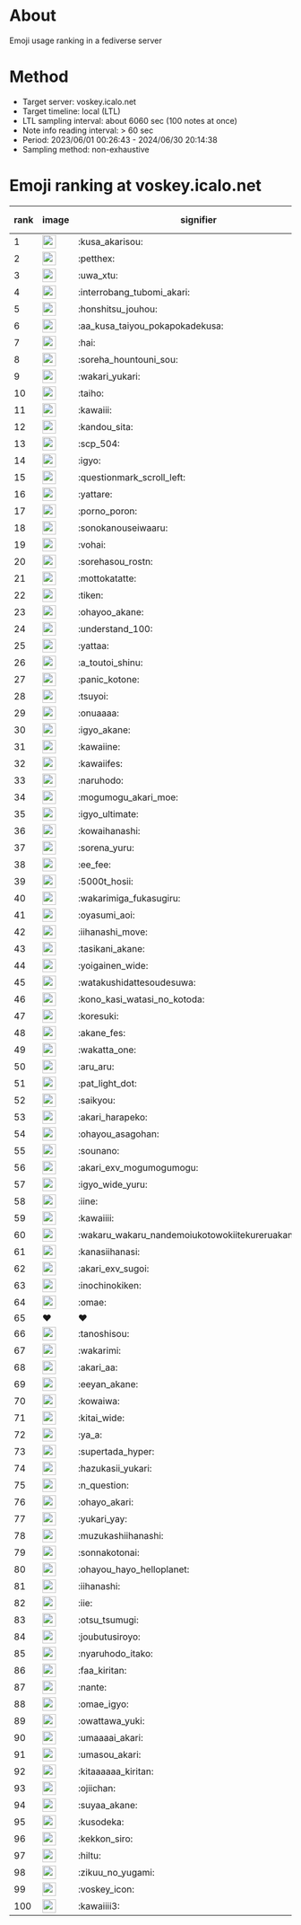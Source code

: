 # About
Emoji usage ranking in a fediverse server

# Method
- Target server: voskey.icalo.net
- Target timeline: local (LTL)
- LTL sampling interval: about 6060 sec (100 notes at once)
- Note info reading interval: > 60 sec
- Period: 2023/06/01 00:26:43 - 2024/06/30 20:14:38 
- Sampling method: non-exhaustive

# Emoji ranking at voskey.icalo.net

|rank|image|signifier|type|frequency score|
|----|----|----|----|----|
|1|<img height="24" src="https://voskey.icalo.net/emoji/kusa_akarisou.webp">|:kusa_akarisou:|custom|28228|
|2|<img height="24" src="https://voskey.icalo.net/emoji/petthex.webp">|:petthex:|custom|19872|
|3|<img height="24" src="https://voskey.icalo.net/emoji/uwa_xtu.webp">|:uwa_xtu:|custom|11637|
|4|<img height="24" src="https://voskey.icalo.net/emoji/interrobang_tubomi_akari.webp">|:interrobang_tubomi_akari:|custom|10411|
|5|<img height="24" src="https://voskey.icalo.net/emoji/honshitsu_jouhou.webp">|:honshitsu_jouhou:|custom|8753|
|6|<img height="24" src="https://voskey.icalo.net/emoji/aa_kusa_taiyou_pokapokadekusa.webp">|:aa_kusa_taiyou_pokapokadekusa:|custom|7806|
|7|<img height="24" src="https://voskey.icalo.net/emoji/hai.webp">|:hai:|custom|7687|
|8|<img height="24" src="https://voskey.icalo.net/emoji/soreha_hountouni_sou.webp">|:soreha_hountouni_sou:|custom|6873|
|9|<img height="24" src="https://voskey.icalo.net/emoji/wakari_yukari.webp">|:wakari_yukari:|custom|6695|
|10|<img height="24" src="https://voskey.icalo.net/emoji/taiho.webp">|:taiho:|custom|6574|
|11|<img height="24" src="https://voskey.icalo.net/emoji/kawaiii.webp">|:kawaiii:|custom|5859|
|12|<img height="24" src="https://voskey.icalo.net/emoji/kandou_sita.webp">|:kandou_sita:|custom|5800|
|13|<img height="24" src="https://voskey.icalo.net/emoji/scp_504.webp">|:scp_504:|custom|5592|
|14|<img height="24" src="https://voskey.icalo.net/emoji/igyo.webp">|:igyo:|custom|4425|
|15|<img height="24" src="https://voskey.icalo.net/emoji/questionmark_scroll_left.webp">|:questionmark_scroll_left:|custom|4298|
|16|<img height="24" src="https://voskey.icalo.net/emoji/yattare.webp">|:yattare:|custom|4281|
|17|<img height="24" src="https://voskey.icalo.net/emoji/porno_poron.webp">|:porno_poron:|custom|4249|
|18|<img height="24" src="https://voskey.icalo.net/emoji/sonokanouseiwaaru.webp">|:sonokanouseiwaaru:|custom|4009|
|19|<img height="24" src="https://voskey.icalo.net/emoji/vohai.webp">|:vohai:|custom|3946|
|20|<img height="24" src="https://voskey.icalo.net/emoji/sorehasou_rostn.webp">|:sorehasou_rostn:|custom|3844|
|21|<img height="24" src="https://voskey.icalo.net/emoji/mottokatatte.webp">|:mottokatatte:|custom|3686|
|22|<img height="24" src="https://voskey.icalo.net/emoji/tiken.webp">|:tiken:|custom|3559|
|23|<img height="24" src="https://voskey.icalo.net/emoji/ohayoo_akane.webp">|:ohayoo_akane:|custom|3554|
|24|<img height="24" src="https://voskey.icalo.net/emoji/understand_100.webp">|:understand_100:|custom|3463|
|25|<img height="24" src="https://voskey.icalo.net/emoji/yattaa.webp">|:yattaa:|custom|3391|
|26|<img height="24" src="https://voskey.icalo.net/emoji/a_toutoi_shinu.webp">|:a_toutoi_shinu:|custom|3147|
|27|<img height="24" src="https://voskey.icalo.net/emoji/panic_kotone.webp">|:panic_kotone:|custom|3065|
|28|<img height="24" src="https://voskey.icalo.net/emoji/tsuyoi.webp">|:tsuyoi:|custom|3058|
|29|<img height="24" src="https://voskey.icalo.net/emoji/onuaaaa.webp">|:onuaaaa:|custom|2966|
|30|<img height="24" src="https://voskey.icalo.net/emoji/igyo_akane.webp">|:igyo_akane:|custom|2960|
|31|<img height="24" src="https://voskey.icalo.net/emoji/kawaiine.webp">|:kawaiine:|custom|2849|
|32|<img height="24" src="https://voskey.icalo.net/emoji/kawaiifes.webp">|:kawaiifes:|custom|2810|
|33|<img height="24" src="https://voskey.icalo.net/emoji/naruhodo.webp">|:naruhodo:|custom|2719|
|34|<img height="24" src="https://voskey.icalo.net/emoji/mogumogu_akari_moe.webp">|:mogumogu_akari_moe:|custom|2697|
|35|<img height="24" src="https://voskey.icalo.net/emoji/igyo_ultimate.webp">|:igyo_ultimate:|custom|2665|
|36|<img height="24" src="https://voskey.icalo.net/emoji/kowaihanashi.webp">|:kowaihanashi:|custom|2657|
|37|<img height="24" src="https://voskey.icalo.net/emoji/sorena_yuru.webp">|:sorena_yuru:|custom|2452|
|38|<img height="24" src="https://voskey.icalo.net/emoji/ee_fee.webp">|:ee_fee:|custom|2415|
|39|<img height="24" src="https://voskey.icalo.net/emoji/5000t_hosii.webp">|:5000t_hosii:|custom|2406|
|40|<img height="24" src="https://voskey.icalo.net/emoji/wakarimiga_fukasugiru.webp">|:wakarimiga_fukasugiru:|custom|2395|
|41|<img height="24" src="https://voskey.icalo.net/emoji/oyasumi_aoi.webp">|:oyasumi_aoi:|custom|2372|
|42|<img height="24" src="https://voskey.icalo.net/emoji/iihanashi_move.webp">|:iihanashi_move:|custom|2336|
|43|<img height="24" src="https://voskey.icalo.net/emoji/tasikani_akane.webp">|:tasikani_akane:|custom|2137|
|44|<img height="24" src="https://voskey.icalo.net/emoji/yoigainen_wide.webp">|:yoigainen_wide:|custom|2119|
|45|<img height="24" src="https://voskey.icalo.net/emoji/watakushidattesoudesuwa.webp">|:watakushidattesoudesuwa:|custom|2065|
|46|<img height="24" src="https://voskey.icalo.net/emoji/kono_kasi_watasi_no_kotoda.webp">|:kono_kasi_watasi_no_kotoda:|custom|2049|
|47|<img height="24" src="https://voskey.icalo.net/emoji/koresuki.webp">|:koresuki:|custom|2022|
|48|<img height="24" src="https://voskey.icalo.net/emoji/akane_fes.webp">|:akane_fes:|custom|2017|
|49|<img height="24" src="https://voskey.icalo.net/emoji/wakatta_one.webp">|:wakatta_one:|custom|2006|
|50|<img height="24" src="https://voskey.icalo.net/emoji/aru_aru.webp">|:aru_aru:|custom|1995|
|51|<img height="24" src="https://voskey.icalo.net/emoji/pat_light_dot.webp">|:pat_light_dot:|custom|1980|
|52|<img height="24" src="https://voskey.icalo.net/emoji/saikyou.webp">|:saikyou:|custom|1908|
|53|<img height="24" src="https://voskey.icalo.net/emoji/akari_harapeko.webp">|:akari_harapeko:|custom|1901|
|54|<img height="24" src="https://voskey.icalo.net/emoji/ohayou_asagohan.webp">|:ohayou_asagohan:|custom|1877|
|55|<img height="24" src="https://voskey.icalo.net/emoji/sounano.webp">|:sounano:|custom|1876|
|56|<img height="24" src="https://voskey.icalo.net/emoji/akari_exv_mogumogumogu.webp">|:akari_exv_mogumogumogu:|custom|1785|
|57|<img height="24" src="https://voskey.icalo.net/emoji/igyo_wide_yuru.webp">|:igyo_wide_yuru:|custom|1770|
|58|<img height="24" src="https://voskey.icalo.net/emoji/iine.webp">|:iine:|custom|1742|
|59|<img height="24" src="https://voskey.icalo.net/emoji/kawaiiii.webp">|:kawaiiii:|custom|1639|
|60|<img height="24" src="https://voskey.icalo.net/emoji/wakaru_wakaru_nandemoiukotowokiitekureruakanetyan.webp">|:wakaru_wakaru_nandemoiukotowokiitekureruakanetyan:|custom|1625|
|61|<img height="24" src="https://voskey.icalo.net/emoji/kanasiihanasi.webp">|:kanasiihanasi:|custom|1617|
|62|<img height="24" src="https://voskey.icalo.net/emoji/akari_exv_sugoi.webp">|:akari_exv_sugoi:|custom|1600|
|63|<img height="24" src="https://voskey.icalo.net/emoji/inochinokiken.webp">|:inochinokiken:|custom|1597|
|64|<img height="24" src="https://voskey.icalo.net/emoji/omae.webp">|:omae:|custom|1549|
|65|❤|❤|unicode|1543|
|66|<img height="24" src="https://voskey.icalo.net/emoji/tanoshisou.webp">|:tanoshisou:|custom|1537|
|67|<img height="24" src="https://voskey.icalo.net/emoji/wakarimi.webp">|:wakarimi:|custom|1536|
|68|<img height="24" src="https://voskey.icalo.net/emoji/akari_aa.webp">|:akari_aa:|custom|1514|
|69|<img height="24" src="https://voskey.icalo.net/emoji/eeyan_akane.webp">|:eeyan_akane:|custom|1501|
|70|<img height="24" src="https://voskey.icalo.net/emoji/kowaiwa.webp">|:kowaiwa:|custom|1467|
|71|<img height="24" src="https://voskey.icalo.net/emoji/kitai_wide.webp">|:kitai_wide:|custom|1456|
|72|<img height="24" src="https://voskey.icalo.net/emoji/ya_a.webp">|:ya_a:|custom|1446|
|73|<img height="24" src="https://voskey.icalo.net/emoji/supertada_hyper.webp">|:supertada_hyper:|custom|1421|
|74|<img height="24" src="https://voskey.icalo.net/emoji/hazukasii_yukari.webp">|:hazukasii_yukari:|custom|1366|
|75|<img height="24" src="https://voskey.icalo.net/emoji/n_question.webp">|:n_question:|custom|1361|
|76|<img height="24" src="https://voskey.icalo.net/emoji/ohayo_akari.webp">|:ohayo_akari:|custom|1346|
|77|<img height="24" src="https://voskey.icalo.net/emoji/yukari_yay.webp">|:yukari_yay:|custom|1344|
|78|<img height="24" src="https://voskey.icalo.net/emoji/muzukashiihanashi.webp">|:muzukashiihanashi:|custom|1316|
|79|<img height="24" src="https://voskey.icalo.net/emoji/sonnakotonai.webp">|:sonnakotonai:|custom|1310|
|80|<img height="24" src="https://voskey.icalo.net/emoji/ohayou_hayo_helloplanet.webp">|:ohayou_hayo_helloplanet:|custom|1298|
|81|<img height="24" src="https://voskey.icalo.net/emoji/iihanashi.webp">|:iihanashi:|custom|1254|
|82|<img height="24" src="https://voskey.icalo.net/emoji/iie.webp">|:iie:|custom|1248|
|83|<img height="24" src="https://voskey.icalo.net/emoji/otsu_tsumugi.webp">|:otsu_tsumugi:|custom|1232|
|84|<img height="24" src="https://voskey.icalo.net/emoji/joubutusiroyo.webp">|:joubutusiroyo:|custom|1228|
|85|<img height="24" src="https://voskey.icalo.net/emoji/nyaruhodo_itako.webp">|:nyaruhodo_itako:|custom|1219|
|86|<img height="24" src="https://voskey.icalo.net/emoji/faa_kiritan.webp">|:faa_kiritan:|custom|1214|
|87|<img height="24" src="https://voskey.icalo.net/emoji/nante.webp">|:nante:|custom|1211|
|88|<img height="24" src="https://voskey.icalo.net/emoji/omae_igyo.webp">|:omae_igyo:|custom|1198|
|89|<img height="24" src="https://voskey.icalo.net/emoji/owattawa_yuki.webp">|:owattawa_yuki:|custom|1195|
|90|<img height="24" src="https://voskey.icalo.net/emoji/umaaaai_akari.webp">|:umaaaai_akari:|custom|1163|
|91|<img height="24" src="https://voskey.icalo.net/emoji/umasou_akari.webp">|:umasou_akari:|custom|1143|
|92|<img height="24" src="https://voskey.icalo.net/emoji/kitaaaaaa_kiritan.webp">|:kitaaaaaa_kiritan:|custom|1143|
|93|<img height="24" src="https://voskey.icalo.net/emoji/ojiichan.webp">|:ojiichan:|custom|1141|
|94|<img height="24" src="https://voskey.icalo.net/emoji/suyaa_akane.webp">|:suyaa_akane:|custom|1127|
|95|<img height="24" src="https://voskey.icalo.net/emoji/kusodeka.webp">|:kusodeka:|custom|1120|
|96|<img height="24" src="https://voskey.icalo.net/emoji/kekkon_siro.webp">|:kekkon_siro:|custom|1119|
|97|<img height="24" src="https://voskey.icalo.net/emoji/hiltu.webp">|:hiltu:|custom|1118|
|98|<img height="24" src="https://voskey.icalo.net/emoji/zikuu_no_yugami.webp">|:zikuu_no_yugami:|custom|1118|
|99|<img height="24" src="https://voskey.icalo.net/emoji/voskey_icon.webp">|:voskey_icon:|custom|1073|
|100|<img height="24" src="https://voskey.icalo.net/emoji/kawaiiii3.webp">|:kawaiiii3:|custom|1066|
